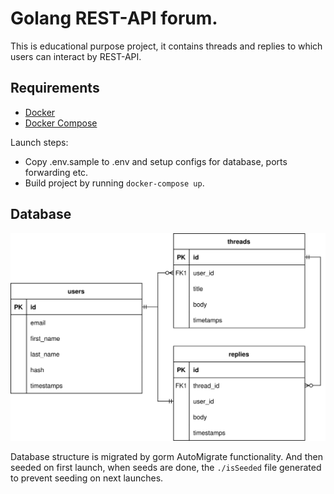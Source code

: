 Golang REST-API forum.
====================================

This is educational purpose project, it contains threads and replies to which users can interact by REST-API.

## Requirements

- [Docker](https://www.docker.com/)
- [Docker Compose](https://docs.docker.com/compose/)

Launch steps:
* Copy .env.sample to .env and setup configs for database, ports forwarding etc.
* Build project by running ```docker-compose up```.

## Database

![DB tables structure.](go_pet.drawio.svg "Tables structure")

Database structure is migrated by gorm AutoMigrate functionality.
And then seeded on first launch, when seeds are done, the `./isSeeded` file generated
to prevent seeding on next launches.
